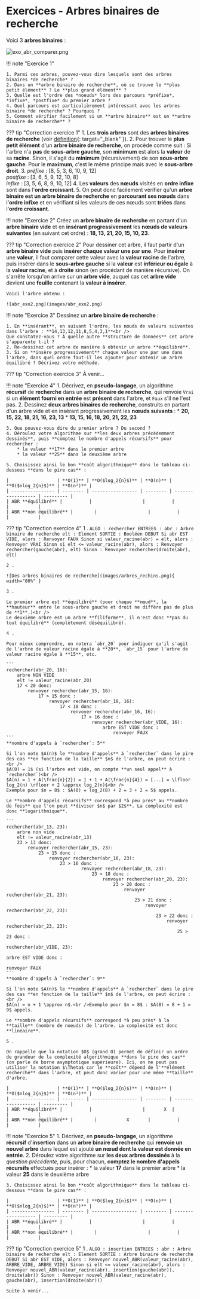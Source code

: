# Exercices - Arbres binaires de recherche

Voici 3 **arbres binaires** :

![exo_abr_comparer.png](images/exo_abr_comparer.png)

!!! note "Exercice 1"
    
    1. Parmi ces arbres, pouvez-vous dire lesquels sont des arbres binaires *de recherche* ?
    2. Dans un **arbre binaire de recherche**, où se trouve le **plus petit élément** ? Le **plus grand élément** ?
    3. Quelle est l'ordre des *noeuds* lors des parcours *préfixe*, *infixe*, *postfixe* du premier arbre ?
    4. Quel parcours est particulièrement intéressant avec les arbres binaire *de recherche* ? Pourquoi ?
    5. Comment vérifier facilement si un **arbre binaire** est un **arbre binaire de recherche** ?

??? tip "Correction exercice 1"
    1. Les **trois arbres** sont des **arbres binaires de recherche** (voir [définition](abr.md){: target="_blank" }).
    2. Pour trouver le **plus petit élément** d'un **arbre binaire de recherche**, on procède comme suit : Si l'arbre n'a **pas** de **sous-arbre gauche**, son **minimum** est alors la **valeur** de sa **racine**. Sinon, il s'agit du **minimum** (récursivement) de son **sous-arbre gauche**. Pour le **maximum**, c'est le même principe mais avec le **sous-arbre droit**.
    3. *préfixe* : [8, 5, 3, 6, 10, 9, 12]<br />*postfixe* : [3, 6, 5, 9, 12, 10, 8]<br />*infixe* : [3, 5, 6, 8, 9, 10, 12]
    4. Les **valeurs** des **nœuds** visités en **ordre infixe** sont dans l'**ordre croissant**.
    5. On peut donc facilement vérifier qu'un **arbre binaire est un arbre binaire de recherche** en **parcourant ses nœuds** dans l'**ordre infixe** et en vérifiant si les valeurs de ces nœuds sont **triées** dans l'**ordre croissant**.


!!! note "Exercice 2"
    Créez un **arbre binaire de recherche** en partant d'un **arbre binaire vide** et en  **insérant progressivement** les **nœuds de valeurs suivantes** (en suivant cet ordre) : **18, 13, 21, 20, 15, 10, 23**.

??? tip "Correction exercice 2"
    Pour dessiner cet arbre, il faut partir d'un **arbre binaire vide** puis **insérer chaque valeur une par une**. Pour **insérer** une **valeur**, il faut comparer cette valeur avec la **valeur racine** de l'arbre, puis insérer dans le **sous-arbre gauche** si la **valeur** est **inférieur ou égale** à la **valeur racine**, et à **droite** sinon (en procédant de manière récursive). On s'arrête lorsqu'on arrive sur un **arbre vide**, auquel cas cet **arbre vide** devient une **feuille** contenant la **valeur à insérer**.

    Voici l'arbre obtenu :

    ![abr_exo2.png](images/abr_exo2.png)

!!! note "Exercice 3"
    Dessinez un **arbre binaire de recherche** :

    1. En **insérant**, en suivant l'ordre, les nœuds de valeurs suivantes dans l'arbre : **14,13,12,11,8,5,4,3,1**<br />
    Que constatez-vous ? À quelle autre **structure de données** cet arbre s'apparente t-il ?
    2. Re-dessinez cet arbre de manière à obtenir un arbre **équilibré**.
    3. Si on **insère progressivement** chaque valeur une par une dans l'arbre, dans quel ordre faut-il les ajouter pour obtenir un arbre équilibré ? Décrivez votre méthode.

??? tip "Correction exercice 3"
    À venir...

!!! note "Exercice 4"
    1. Décrivez, en **pseudo-langage**, un algorithme **récursif** de **recherche** dans un **arbre binaire de recherche**, qui renvoie `Vrai` si un **élément fourni en entrée** est **présent** dans l'arbre, et `Faux` s'il ne l'est pas.
    2. Dessinez **deux arbres binaires de recherche**, construits en partant d'un arbre vide et en insérant progressivement les **nœuds suivants** :
        * **20, 15, 22, 18, 21, 16, 23, 13**
        * **13, 15, 16, 18, 20, 21, 22, 23**
  
    3. Que pouvez-vous dire du premier arbre ? Du second ?
    4. Déroulez votre algorithme sur **les deux arbres précédemment dessinés**, puis **comptez le nombre d'appels récursifs** pour rechercher :
        * la valeur **17** dans le premier arbre
        * la valeur **25** dans le deuxième arbre
  
    5. Choisissez ainsi le bon **coût algorithmique** dans le tableau ci-dessous **dans le pire cas** :

    |                  | **O(1)** | **O($log_2{n}$)** | **O(n)** | **O($nlog_2{n}$)** | **O(n²)** |
    | ---------------- | -------- | ----------------- | -------- | ------------------ | --------- |
    | ABR **équilibré** |          |                   |          |                    |           |
    | ABR **non équilibré** |        |                   |          |                    |           |

??? tip "Correction exercice 4"
    1 .
    ```
    ALGO : rechercher
    ENTREES : abr : Arbre binaire de recherche
              elt : Element
    SORTIE : Booléen
    DEBUT
        Si abr EST VIDE, alors :
            Renvoyer FAUX
        Sinon si valeur_racine(abr) = elt, alors :
            Renvoyer VRAI
        Sinon si elt <= valeur_racine(abr), alors :
            Renvoyer rechercher(gauche(abr), elt)
        Sinon :
            Renvoyer rechercher(droite(abr), elt)
    ```
    
    2 . 
    
    ![Des arbres binaires de recherche](images/arbres_rechins.png){ width="80%" }
    
    3 .
    
    Le premier arbre est **équilibré** (pour chaque **nœud**, la **hauteur** entre le sous-arbre gauche et droit ne diffère pas de plus de **1**.)<br />
    Le deuxième arbre est un arbre **filiforme**, il n'est donc **pas du tout équilibré** (complètement déséquilibré).
    
    4 .
    
    Pour mieux comprendre, on notera `abr_20` pour indiquer qu'il s'agit de l'arbre de valeur racine égale à **20**, `abr_15` pour l'arbre de valeur racine égale à **15**, etc.
    
    ```
    rechercher(abr_20, 16):
        arbre NON VIDE
        elt != valeur_racine(abr_20)
        17 < 20 donc:
            renvoyer rechercher(abr_15, 16):
                17 > 15 donc :
                    renvoyer rechercher(abr_18, 16):
                        17 < 18 donc :
                            renvoyer rechercher(abr_16, 16):
                                17 > 16 donc :
                                    renvoyer rechercher(abr_VIDE, 16):
                                    	arbre EST VIDE donc : 
                                            renvoyer FAUX
    ```
    **nombre d'appels à `rechercher`: 5**
    
    Si l'on note $A(n)$ le **nombre d'appels** à `rechercher` dans le pire des cas **en fonction de la taille** $n$ de l'arbre, on peut écrire :<br />
	$A(0) = 1$ (si l'arbre est vide, on compte **un seul appel** à `rechercher`)<br />
	$A(n) = 1 + A(\frac{n}{2}) = 1 + 1 + A(\frac{n}{4}) = [...] = \lfloor log_2(n) \rfloor + 2 \approx log_2(n)$<br />
	Exemple pour $n = 8$ : $A(8) = log_2(8) + 2 = 3 + 2 = 5$ appels.
    
    Le **nombre d'appels récursifs** correspond *à peu près* au **nombre de fois** que l'on peut **diviser $n$ par $2$**. La complexité est donc **logarithmique**.
    
    ```
    rechercher(abr_13, 23):
        arbre non vide
        elt != valeur_racine(abr_13)
        23 > 13 donc:
            renvoyer rechercher(abr_15, 23):
                23 > 15 donc :
                    renvoyer rechercher(abr_16, 23):
                        23 > 16 donc :
                                renvoyer rechercher(abr_18, 23):
                                    23 > 18 donc :
                                        renvoyer rechercher(abr_20, 23):
                                            23 > 20 donc :
                                                renvoyer rechercher(abr_21, 23):
                                                    23 > 21 donc :
                                                        renvoyer rechercher(abr_22, 23):
                                                            23 > 22 donc :
                                                                renvoyer rechercher(abr_23, 23):
                                                                    25 > 23 donc :
                                                                    rechercher(abr_VIDE, 23):
                                                                        arbre EST VIDE donc :
                                                                            renvoyer FAUX
    ```
    **nombre d'appels à `rechercher`: 9**
    
    Si l'on note $A(n)$ le **nombre d'appels** à `rechercher` dans le pire des cas **en fonction de la taille** $n$ de l'arbre, on peut écrire :<br />
    $A(n) = n + 1 \approx n$.<br />Exemple pour $n = 8$ : $A(8) = 8 + 1 = 9$ appels.
    
    Le **nombre d'appels récursifs** correspond *à peu près* à la **taille** (nombre de noeuds) de l'arbre. La complexité est donc **linéaire**.
    
    5 .
    
    On rappelle que la notation $O$ (grand O) permet de définir un ordre de grandeur de la complexité algorithmique **dans le pire des cas** (on parle de borne asymptotique supérieure). Ici, on ne peut pas utiliser la notation $\Theta$ car le **coût** dépend de l'**élément recherché** dans l'arbre, et peut donc varier pour une même **taille** d'arbre.
       
    |                  | **O(1)** | **O($log_2{n}$)** | **O(n)** | **O($nlog_2{n}$)** | **O(n²)** |
    | ---------------- | -------- | ----------------- | -------- | ------------------ | --------- |
    | ABR **équilibré** |          |                   |       X  |                    |           |
    | ABR **non équilibré** |        |           X       |          |                    |           |

!!! note "Exercice 5"
    1. Décrivez, en **pseudo-langage**, un algorithme **récursif** d'**insertion** dans un **arbre binaire de recherche** qui **renvoie un nouvel arbre** dans lequel est ajouté **un nœud dont la valeur est donnée en entrée**.
    2. Déroulez votre algorithme sur **les deux arbres dessinés** à la *question précédente*, puis, pour chacun, **comptez le nombre d'appels récursifs** effectués pour insérer :
        * la valeur **17** dans le premier arbre
        * la valeur **25** dans le deuxième arbre

    3. Choisissez ainsi le bon **coût algorithmique** dans le tableau ci-dessous **dans le pire cas** :
    
    |                  | **O(1)** | **O($log_2{n}$)** | **O(n)** | **O($nlog_2{n}$)** | **O(n²)** |
    | ---------------- | -------- | ----------------- | -------- | ------------------ | --------- |
    | ABR **équilibré** |          |                   |          |                    |           |
    | ABR **non équilibré** |        |                   |          |                    |           |

??? tip "Correction exercice 5"
    1 .
    ```
    ALGO : insertion
    ENTREES : abr : Arbre binaire de recherche
              elt : Element
    SORTIE : Arbre binaire de recherche
    DEBUT
        Si abr EST VIDE, alors :
            Renvoyer nouvel_ABR(valeur_racine(abr), ARBRE_VIDE, ARBRE_VIDE)
        Sinon si elt <= valeur_racine(abr), alors :
            Renvoyer nouvel_ABR(valeur_racine(abr), insertion(gauche(abr)), droite(abr))
        Sinon :
            Renvoyer nouvel_ABR(valeur_racine(abr), gauche(abr), insertion(droite(abr)))
    ```

    Suite à venir...